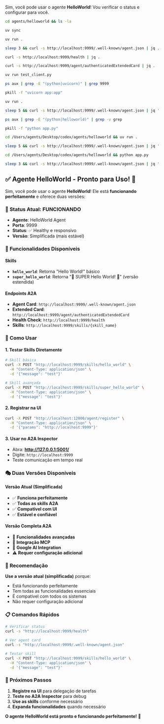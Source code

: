 Sim, você pode usar o agente **HelloWorld**! Vou verificar o status e configurar para você.
```bash
cd agents/helloworld && ls -la
```

```bash
uv sync
```

```bash
uv run .
```

```bash
sleep 3 && curl -s http://localhost:9999/.well-known/agent.json | jq .
```

```bash
curl -s http://localhost:9999/health | jq .
```

```bash
curl -s http://localhost:9999/agent/authenticatedExtendedCard | jq .
```

```bash
uv run test_client.py
```

```bash
ps aux | grep -E "(python|uvicorn)" | grep 9999
```

```bash
pkill -f "uvicorn app:app"
```

```bash
uv run .
```

```bash
sleep 5 && curl -s http://localhost:9999/.well-known/agent.json | jq '.name'
```

```bash
ps aux | grep -E "(python|helloworld)" | grep -v grep
```

```bash
pkill -f "python app.py"
```

```bash
cd /Users/agents/Desktop/codex/agents/helloworld && uv run .
```

```bash
sleep 5 && curl -s http://localhost:9999/.well-known/agent.json | jq '.name'
```

```bash
cd /Users/agents/Desktop/codex/agents/helloworld && python app.py
```

```bash
sleep 3 && curl -s http://localhost:9999/.well-known/agent.json | jq '.name'
```

## ✅ Agente HelloWorld - Pronto para Uso! 🚀

Sim, você pode usar o agente **HelloWorld**! Ele está **funcionando perfeitamente** e oferece duas versões:

### 🎯 **Status Atual: FUNCIONANDO**
- **Agente**: HelloWorld Agent
- **Porta**: 9999
- **Status**: ✅ Healthy e responsivo
- **Versão**: Simplificada (mais estável)

### 🔧 **Funcionalidades Disponíveis**

#### **Skills**
- **`hello_world`**: Retorna "Hello World!" básico
- **`super_hello_world`**: Retorna "🌟 SUPER Hello World! 🌟" (versão estendida)

#### **Endpoints A2A**
- **Agent Card**: `http://localhost:9999/.well-known/agent.json`
- **Extended Card**: `http://localhost:9999/agent/authenticatedExtendedCard`
- **Health Check**: `http://localhost:9999/health`
- **Skills**: `http://localhost:9999/skills/{skill_name}`

### 🚀 **Como Usar**

#### **1. Testar Skills Diretamente**
```bash
# Skill básica
curl -X POST "http://localhost:9999/skills/hello_world" \
  -H "Content-Type: application/json" \
  -d '{"message": "test"}'

# Skill avançada
curl -X POST "http://localhost:9999/skills/super_hello_world" \
  -H "Content-Type: application/json" \
  -d '{"message": "test"}'
```

#### **2. Registrar na UI**
```bash
curl -X POST "http://localhost:12000/agent/register" \
  -H "Content-Type: application/json" \
  -d '{"params": "http://localhost:9999"}'
```

#### **3. Usar no A2A Inspector**
- Abra: **http://127.0.0.1:5001/**
- Digite: `http://localhost:9999`
- Teste comunicação em tempo real

### 🎭 **Duas Versões Disponíveis**

#### **Versão Atual (Simplificada)**
- ✅ **Funciona perfeitamente**
- ✅ **Todas as skills A2A**
- ✅ **Compatível com UI**
- ✅ **Estável e confiável**

#### **Versão Completa A2A**
- 🔧 **Funcionalidades avançadas**
- 🔧 **Integração MCP**
- 🔧 **Google AI Integration**
- ⚠️ **Requer configuração adicional**

### 🎯 **Recomendação**

**Use a versão atual (simplificada)** porque:
- Está funcionando perfeitamente
- Tem todas as funcionalidades essenciais
- É compatível com todos os sistemas
- Não requer configuração adicional

### 📋 **Comandos Rápidos**

```bash
# Verificar status
curl -s "http://localhost:9999/health"

# Ver agent card
curl -s "http://localhost:9999/.well-known/agent.json"

# Testar skill
curl -X POST "http://localhost:9999/skills/hello_world" \
  -H "Content-Type: application/json" \
  -d '{"message": "test"}'
```

### 🚀 **Próximos Passos**

1. **Registre na UI** para delegação de tarefas
2. **Teste no A2A Inspector** para debug
3. **Use as skills** conforme necessário
4. **Expanda funcionalidades** quando necessário

**O agente HelloWorld está pronto e funcionando perfeitamente!** 🎉
